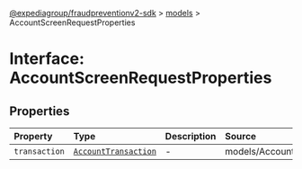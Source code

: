 [@expediagroup/fraudpreventionv2-sdk](../../index.md) > [models](../index.md) > AccountScreenRequestProperties

# Interface: AccountScreenRequestProperties

## Properties

| Property | Type | Description | Source |
| :------ | :------ | :------ | :------ |
| `transaction` | [`AccountTransaction`](../classes/AccountTransaction.md) | - | models/AccountScreenRequest.ts:42 |
